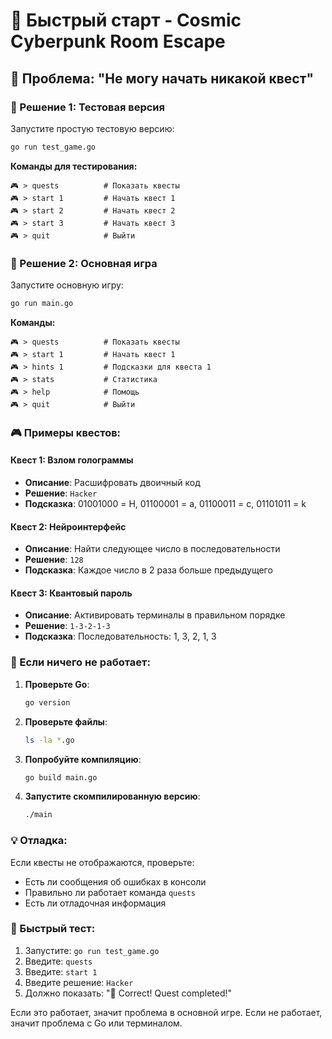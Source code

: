 # 🚀 Быстрый старт - Cosmic Cyberpunk Room Escape

## 🎯 Проблема: "Не могу начать никакой квест"

### 🔧 Решение 1: Тестовая версия

Запустите простую тестовую версию:

```bash
go run test_game.go
```

**Команды для тестирования:**
```
🎮 > quests          # Показать квесты
🎮 > start 1         # Начать квест 1
🎮 > start 2         # Начать квест 2
🎮 > start 3         # Начать квест 3
🎮 > quit            # Выйти
```

### 🔧 Решение 2: Основная игра

Запустите основную игру:

```bash
go run main.go
```

**Команды:**
```
🎮 > quests          # Показать квесты
🎮 > start 1         # Начать квест 1
🎮 > hints 1         # Подсказки для квеста 1
🎮 > stats           # Статистика
🎮 > help            # Помощь
🎮 > quit            # Выйти
```

### 🎮 Примеры квестов:

#### Квест 1: Взлом голограммы
- **Описание**: Расшифровать двоичный код
- **Решение**: `Hacker`
- **Подсказка**: 01001000 = H, 01100001 = a, 01100011 = c, 01101011 = k

#### Квест 2: Нейроинтерфейс
- **Описание**: Найти следующее число в последовательности
- **Решение**: `128`
- **Подсказка**: Каждое число в 2 раза больше предыдущего

#### Квест 3: Квантовый пароль
- **Описание**: Активировать терминалы в правильном порядке
- **Решение**: `1-3-2-1-3`
- **Подсказка**: Последовательность: 1, 3, 2, 1, 3

### 🚨 Если ничего не работает:

1. **Проверьте Go**:
   ```bash
   go version
   ```

2. **Проверьте файлы**:
   ```bash
   ls -la *.go
   ```

3. **Попробуйте компиляцию**:
   ```bash
   go build main.go
   ```

4. **Запустите скомпилированную версию**:
   ```bash
   ./main
   ```

### 💡 Отладка:

Если квесты не отображаются, проверьте:
- Есть ли сообщения об ошибках в консоли
- Правильно ли работает команда `quests`
- Есть ли отладочная информация

### 🎯 Быстрый тест:

1. Запустите: `go run test_game.go`
2. Введите: `quests`
3. Введите: `start 1`
4. Введите решение: `Hacker`
5. Должно показать: "🎉 Correct! Quest completed!"

Если это работает, значит проблема в основной игре. Если не работает, значит проблема с Go или терминалом.
